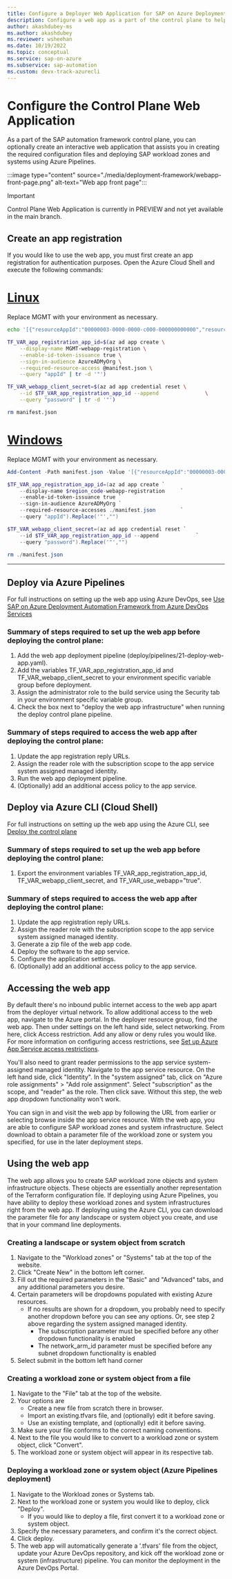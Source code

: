 ```yaml
---
title: Configure a Deployer Web Application for SAP on Azure Deployment Automation Framework
description: Configure a web app as a part of the control plane to help creating and deploying SAP workload zones and systems on Azure.
author: akashdubey-ms
ms.author: akashdubey
ms.reviewer: wsheehan
ms.date: 10/19/2022
ms.topic: conceptual
ms.service: sap-on-azure
ms.subservice: sap-automation
ms.custom: devx-track-azurecli
---
```


# Configure the Control Plane Web Application

As a part of the SAP automation framework control plane, you can optionally create an interactive web application that assists you in creating the required configuration files and deploying SAP workload zones and systems using Azure Pipelines.

:::image type="content" source="./media/deployment-framework/webapp-front-page.png" alt-text="Web app front page":::

> [!IMPORTANT]
> Control Plane Web Application is currently in PREVIEW and not yet available in the main branch.

## Create an app registration 

If you would like to use the web app, you must first create an app registration for authentication purposes. Open the Azure Cloud Shell and execute the following commands:

# [Linux](#tab/linux)
Replace MGMT with your environment as necessary.
```bash
echo '[{"resourceAppId":"00000003-0000-0000-c000-000000000000","resourceAccess":[{"id":"e1fe6dd8-ba31-4d61-89e7-88639da4683d","type":"Scope"}]}]' >> manifest.json 

TF_VAR_app_registration_app_id=$(az ad app create \
    --display-name MGMT-webapp-registration \
    --enable-id-token-issuance true \
    --sign-in-audience AzureADMyOrg \
    --required-resource-access @manifest.json \
    --query "appId" | tr -d '"')

TF_VAR_webapp_client_secret=$(az ad app credential reset \
    --id $TF_VAR_app_registration_app_id --append               \
    --query "password" | tr -d '"')

rm manifest.json
```
# [Windows](#tab/windows)
Replace MGMT with your environment as necessary.
```powershell
Add-Content -Path manifest.json -Value '[{"resourceAppId":"00000003-0000-0000-c000-000000000000","resourceAccess":[{"id":"e1fe6dd8-ba31-4d61-89e7-88639da4683d","type":"Scope"}]}]'

$TF_VAR_app_registration_app_id=(az ad app create `
    --display-name $region_code-webapp-registration     `
    --enable-id-token-issuance true `
    --sign-in-audience AzureADMyOrg `
    --required-resource-accesses ./manifest.json        `
    --query "appId").Replace('"',"")

$TF_VAR_webapp_client_secret=(az ad app credential reset `
    --id $TF_VAR_app_registration_app_id --append            `
    --query "password").Replace('"',"") 

rm ./manifest.json
```
---

## Deploy via Azure Pipelines

For full instructions on setting up the web app using Azure DevOps, see [Use SAP on Azure Deployment Automation Framework from Azure DevOps Services](configure-devops.md)

### Summary of steps required to set up the web app before deploying the control plane:
1. Add the web app deployment pipeline (deploy/pipelines/21-deploy-web-app.yaml).
2. Add the variables TF_VAR_app_registration_app_id and TF_VAR_webapp_client_secret to your environment specific variable group before deployment.
3. Assign the administrator role to the build service using the Security tab in your environment specific variable group.
4. Check the box next to "deploy the web app infrastructure" when running the deploy control plane pipeline.

### Summary of steps required to access the web app after deploying the control plane:
1. Update the app registration reply URLs.
2. Assign the reader role with the subscription scope to the app service system assigned managed identity.
3. Run the web app deployment pipeline.
4. (Optionally) add an additional access policy to the app service.

## Deploy via Azure CLI (Cloud Shell)

For full instructions on setting up the web app using the Azure CLI, see [Deploy the control plane](deploy-control-plane.md)

### Summary of steps required to set up the web app before deploying the control plane:
1. Export the environment variables TF_VAR_app_registration_app_id, TF_VAR_webapp_client_secret, and TF_VAR_use_webapp="true".

### Summary of steps required to access the web app after deploying the control plane:
1. Update the app registration reply URLs.
2. Assign the reader role with the subscription scope to the app service system assigned managed identity.
3. Generate a zip file of the web app code.
4. Deploy the software to the app service.
5. Configure the application settings.
6. (Optionally) add an additional access policy to the app service.

## Accessing the web app

By default there's no inbound public internet access to the web app apart from the deployer virtual network. To allow additional access to the web app, navigate to the Azure portal. In the deployer resource group, find the web app. Then under settings on the left hand side, select networking. From here, click Access restriction. Add any allow or deny rules you would like. For more information on configuring access restrictions, see [Set up Azure App Service access restrictions](../../app-service/app-service-ip-restrictions.md).

You'll also need to grant reader permissions to the app service system-assigned managed identity. Navigate to the app service resource. On the left hand side, click "Identity". In the "system assigned" tab, click on "Azure role assignments" > "Add role assignment". Select "subscription" as the scope, and "reader" as the role. Then click save. Without this step, the web app dropdown functionality won't work.

You can sign in and visit the web app by following the URL from earlier or selecting browse inside the app service resource. With the web app, you are able to configure SAP workload zones and system infrastructure. Select download to obtain a parameter file of the workload zone or system you specified, for use in the later deployment steps. 


## Using the web app

The web app allows you to create SAP workload zone objects and system infrastructure objects. These objects are essentially another representation of the Terraform configuration file.
If deploying using Azure Pipelines, you have ability to deploy these workload zones and system infrastructures right from the web app.
If deploying using the Azure CLI, you can download the parameter file for any landscape or system object you create, and use that in your command line deployments.

### Creating a landscape or system object from scratch
1. Navigate to the "Workload zones" or "Systems" tab at the top of the website.
2. Click "Create New" in the bottom left corner.
3. Fill out the required parameters in the "Basic" and "Advanced" tabs, and any additional parameters you desire.
4. Certain parameters will be dropdowns populated with existing Azure resources.
   * If no results are shown for a dropdown, you probably need to specify another dropdown before you can see any options. Or, see step 2 above regarding the system assigned managed identity.
       - The subscription parameter must be specified before any other dropdown functionality is enabled
       - The network_arm_id parameter must be specified before any subnet dropdown functionality is enabled
5. Select submit in the bottom left hand corner

### Creating a workload zone or system object from a file
1. Navigate to the "File" tab at the top of the website.
2. Your options are
   * Create a new file from scratch there in browser. 
   * Import an existing.tfvars file, and (optionally) edit it before saving.
   * Use an existing template, and (optionally) edit it before saving.
3. Make sure your file conforms to the correct naming conventions.
4. Next to the file you would like to convert to a workload zone or system object, click "Convert".
5. The workload zone or system object will appear in its respective tab.

### Deploying a workload zone or system object (Azure Pipelines deployment)
1. Navigate to the Workload zones or Systems tab.
2. Next to the workload zone or system you would like to deploy, click "Deploy".
   * If you would like to deploy a file, first convert it to a workload zone or system object.
4. Specify the necessary parameters, and confirm it's the correct object.
5. Click deploy.
6. The web app will automatically generate a '.tfvars' file from the object, update your Azure DevOps repository, and kick off the workload zone or system (infrastructure) pipeline. You can monitor the deployment in the Azure DevOps Portal.
